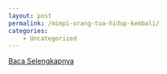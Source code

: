 ```yaml
---
layout: post
permalink: /mimpi-orang-tua-hidup-kembali/
categories:
    - Uncategorized
---
```


[Baca Selengkapnya](/05)